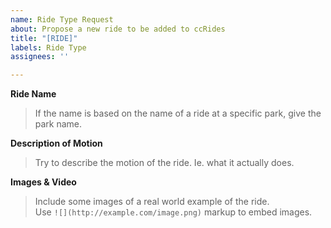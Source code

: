 ```yaml
---
name: Ride Type Request
about: Propose a new ride to be added to ccRides
title: "[RIDE]"
labels: Ride Type
assignees: ''

---
```


**Ride Name**
> If the name is based on the name of a ride at a specific park, give the park name.     


**Description of Motion**
> Try to describe the motion of the ride. Ie. what it actually does.     


**Images & Video**
> Include some images of a real world example of the ride.    
> Use `![](http://example.com/image.png)` markup to embed images.
